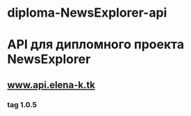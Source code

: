# diploma-NewsExplorer-api

# API для дипломного проекта NewsExplorer

## www.api.elena-k.tk

### tag 1.0.5
